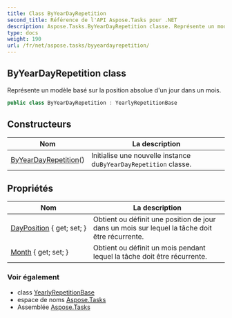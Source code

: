 ```yaml
---
title: Class ByYearDayRepetition
second_title: Référence de l'API Aspose.Tasks pour .NET
description: Aspose.Tasks.ByYearDayRepetition classe. Représente un modèle basé sur la position absolue dun jour dans un mois.
type: docs
weight: 190
url: /fr/net/aspose.tasks/byyeardayrepetition/
---
```

## ByYearDayRepetition class

Représente un modèle basé sur la position absolue d'un jour dans un mois.

```csharp
public class ByYearDayRepetition : YearlyRepetitionBase
```

## Constructeurs

| Nom | La description |
| --- | --- |
| [ByYearDayRepetition](byyeardayrepetition/)() | Initialise une nouvelle instance du`ByYearDayRepetition` classe. |

## Propriétés

| Nom | La description |
| --- | --- |
| [DayPosition](../../aspose.tasks/byyeardayrepetition/dayposition/) { get; set; } | Obtient ou définit une position de jour dans un mois sur lequel la tâche doit être récurrente. |
| [Month](../../aspose.tasks/byyeardayrepetition/month/) { get; set; } | Obtient ou définit un mois pendant lequel la tâche doit être récurrente. |

### Voir également

* class [YearlyRepetitionBase](../yearlyrepetitionbase/)
* espace de noms [Aspose.Tasks](../../aspose.tasks/)
* Assemblée [Aspose.Tasks](../../)


